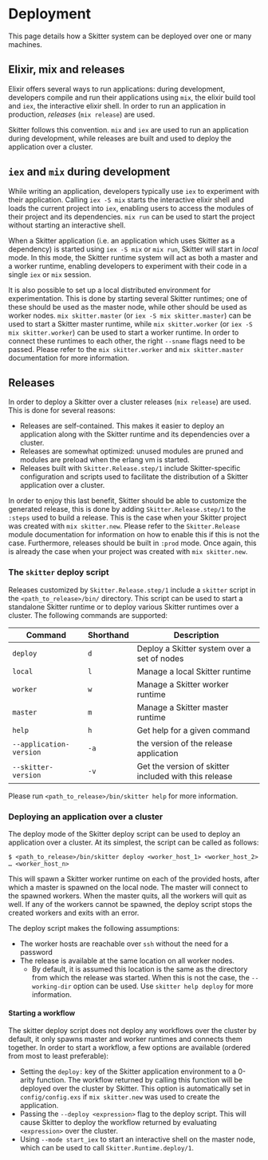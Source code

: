 # Deployment

This page details how a Skitter system can be deployed over one or many
machines.

## Elixir, mix and releases

Elixir offers several ways to run applications: during development, developers
compile and run their applications using `mix`, the elixir build tool and
`iex`, the interactive elixir shell. In order to run an application in
production, _releases_ (`mix release`) are used.

Skitter follows this convention. `mix` and `iex` are used to run an application
during development, while releases are built and used to deploy the application
over a cluster.

## `iex` and `mix` during development

While writing an application, developers typically use `iex` to experiment with
their application. Calling `iex -S mix` starts the interactive elixir shell and
loads the current project into `iex`, enabling users to access the modules of
their project and its dependencies. `mix run` can be used to start the project
without starting an interactive shell.

When a Skitter application (i.e. an application which uses Skitter as a
dependency) is started using `iex -S mix` or `mix run`, Skitter will start in
_local_ mode. In this mode, the Skitter runtime system will act as both a
master and a worker runtime, enabling developers to experiment with their code
in a single `iex` or `mix` session.

It is also possible to set up a local distributed environment for
experimentation. This is done by starting several Skitter runtimes; one of
these should be used as the master node, while other should be used as worker
nodes. `mix skitter.master` (or `iex -S mix skitter.master`) can be used to
start a Skitter master runtime, while `mix skitter.worker` (or
`iex -S mix skitter.worker`) can be used to start a worker runtime. In order to
connect these runtimes to each other, the right `--sname` flags need to be
passed. Please refer to the `mix skitter.worker` and `mix skitter.master`
documentation for more information.

## Releases

In order to deploy a Skitter over a cluster releases (`mix release`) are used.
This is done for several reasons:

- Releases are self-contained. This makes it easier to deploy an application
  along with the Skitter runtime and its dependencies over a cluster.
- Releases are somewhat optimized: unused modules are pruned and modules are
  preload when the erlang vm is started.
- Releases built with `Skitter.Release.step/1` include Skitter-specific
  configuration and scripts used to facilitate the distribution of a Skitter
  application over a cluster.

In order to enjoy this last benefit, Skitter should be able to customize the
generated release, this is done by adding `Skitter.Release.step/1` to the
`:steps` used to build a release. This is the case when your Skitter project
was created with `mix skitter.new`. Please refer to the `Skitter.Release`
module documentation for information on how to enable this if this is not the
case. Furthermore, releases should be built in `:prod` mode. Once again, this
is already the case when your project was created with `mix skitter.new`.

### The `skitter` deploy script

Releases customized by `Skitter.Release.step/1` include a `skitter` script in
the `<path_to_release>/bin/` directory. This script can be used to start a
standalone Skitter runtime or to deploy various Skitter runtimes over a
cluster. The following commands are supported:

Command | Shorthand | Description
------- | --------- | -----------
`deploy` | `d` | Deploy a Skitter system over a set of nodes
`local` | `l` | Manage a local Skitter runtime
`worker` | `w` | Manage a Skitter worker runtime
`master` | `m` | Manage a Skitter master runtime
`help` | `h` | Get help for a given command
`--application-version` | `-a` | the version of the release application
`--skitter-version` | `-v` | Get the version of skitter included with this release

Please run `<path_to_release>/bin/skitter help` for more information.

### Deploying an application over a cluster

The deploy mode of the Skitter deploy script can be used to deploy an
application over a cluster. At its simplest, the script can be called as
follows:

```
$ <path_to_release>/bin/skitter deploy <worker_host_1> <worker_host_2> … <worker_host_n>
```

This will spawn a Skitter worker runtime on each of the provided hosts, after
which a master is spawned on the local node. The master will connect to the
spawned workers. When the master quits, all the workers will quit as well. If
any of the workers cannot be spawned, the deploy script stops the created
workers and exits with an error.

The deploy script makes the following assumptions:

- The worker hosts are reachable over `ssh` without the need for a password
- The release is available at the same location on all worker nodes.
  - By default, it is assumed this location is the same as the directory from
    which the release was started. When this is not the case, the
    `--working-dir` option can be used. Use `skitter help deploy` for more
    information.

#### Starting a workflow

The skitter deploy script does not deploy any workflows over the cluster by
default, it only spawns master and worker runtimes and connects them together.
In order to start a workflow, a few options are available (ordered from most to
least preferable):

- Setting the `deploy:` key of the Skitter application environment to a
  0-arity function. The workflow returned by calling this function will be
  deployed over the cluster by Skitter. This option is automatically set in
  `config/config.exs` if `mix skitter.new` was used to create the application.
- Passing the `--deploy <expression>` flag to the deploy script. This will cause
  Skitter to deploy the workflow returned by evaluating `<expression>` over the
  cluster.
- Using `--mode start_iex` to start an interactive shell on the master node,
  which can be used to call `Skitter.Runtime.deploy/1`.
